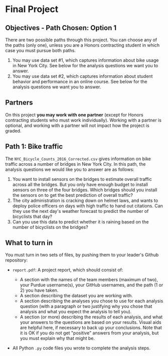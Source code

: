 # Final Project

## Objectives - Path Chosen: Option 1

There are two possible paths through this project. You can choose any of the paths (only one), unless you are a Honors contracting student in which case you must pursue both paths.

1. You may use data set #1, which captures information about bike usage in New York City. See below for the analysis questions we want you to answer.
2. You may use data set #2, which captures information about student behavior and performance in an online course. See below for the analysis questions we want you to answer.

## Partners

On this project **you may work with one partner** (except for Honors contracting students who must work individually). Working with a partner is optional, and working with a partner will not impact how the project is graded. 

## Path 1: Bike traffic

The `NYC_Bicycle_Counts_2016_Corrected.csv` gives information on bike traffic across a number of bridges in New York City. In this path, the analysis questions we would like you to answer are as follows:

1. You want to install sensors on the bridges to estimate overall traffic across all the bridges. But you only have enough budget to install sensors on three of the four bridges. Which bridges should you install the sensors on to get the best prediction of overall traffic?
2. The city administration is cracking down on helmet laws, and wants to deploy police officers on days with high traffic to hand out citations. Can they use the next day's weather forecast to predict the number of bicyclists that day? 
3. Can you use this data to predict whether it is raining based on the number of bicyclists on the bridges?

## What to turn in
You must turn in two sets of files, by pushing them to your leader's Github repository:

* `report.pdf`: A project report, which should consist of:
  * A section with the names of the team members (maximum of two), your Purdue username(s), your GitHub usernames, and the path (1 or 2) you have taken.
  * A section describing the dataset you are working with.
  * A section describing the analyses you chose to use for each analysis question (with a paragraph or two justifying why you chose that analysis and what you expect the analysis to tell you).
  * A section (or more) describing the results of each analysis, and what your answers to the questions are based on your results. Visual aids are helpful here, if necessary to back up your conclusions. Note that it is OK if you do not get "positive" answers from your analysis, but you must explain why that might be.

* All Python `.py` code files you wrote to complete the analysis steps.
